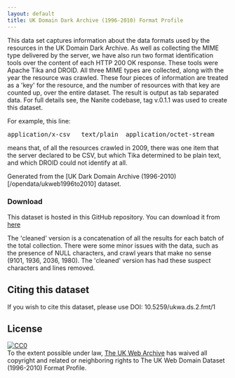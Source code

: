 ```yaml
---
layout: default
title: UK Domain Dark Archive (1996-2010) Format Profile
---
```


This data set captures information about the data formats used by the resources in the UK Domain Dark Archive.  As well as collecting the MIME type delivered by the server, we have also run two format identification tools over the content of each HTTP 200 OK response. These tools were Apache Tika and DROID. All three MIME types are collected, along with the year the resource was crawled. These four pieces of information are treated as a 'key' for the resource, and the number of resources with that key are counted up, over the entire dataset. The result is output as tab separated data. For full details see, the Nanite codebase, tag v.0.1.1 was used to create this dataset.

For example, this line:
<pre>
application/x-csv	text/plain	application/octet-stream	2009	1
</pre>
means that, of all the resources crawled in 2009, there was one item that the server declared to be CSV, but which Tika determined to be plain text, and which DROID could not identify at all.

Generated from the [UK Dark Domain Archive (1996-2010)[/opendata/ukweb1996to2010] dataset.

### Download ###
This dataset is hosted in this GitHub repository. You can download it from [here](https://github.com/ukwa/opendata/tree/master/fmtprofile/datasets/ukweb1996to2010)

The 'cleaned' version is a concatenation of all the results for each batch of the total collection. There were some minor issues with the data, such as the presence of NULL characters, and crawl years that make no sense (9101, 1936, 2036, 1980). The 'cleaned' version has had these suspect characters and lines removed.

Citing this dataset
-------------------

If you wish to cite this dataset, please use DOI: 10.5259/ukwa.ds.2.fmt/1


License
-------

<p xmlns:dct="http://purl.org/dc/terms/">
  <a rel="license"
     href="http://creativecommons.org/publicdomain/zero/1.0/">
    <img src="http://i.creativecommons.org/p/zero/1.0/88x31.png" style="border-style: none;" alt="CC0" />
  </a>
  <br />
  To the extent possible under law,
  <a rel="dct:publisher"
     href="http://www.webarchive.org.uk/">
    <span property="dct:title">The UK Web Archive</span></a>
  has waived all copyright and related or neighboring rights to
  <span property="dct:title">The UK Web Domain Dataset (1996-2010) Format Profile</span>.
</p>


